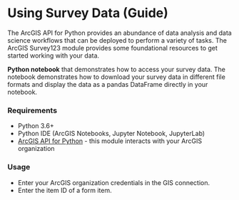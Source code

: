 # Using Survey Data (Guide)

The ArcGIS API for Python provides an abundance of data analysis and data science workflows that can be deployed to perform a variety of tasks. The ArcGIS Survey123 module provides some foundational resources to get started working with your data.

**Python notebook** that demonstrates how to access your survey data. The notebook demonstrates how to download your survey data in different file formats and display the data as a pandas DataFrame directly in your notebook. 

### Requirements
- Python 3.6+
- Python IDE (ArcGIS Notebooks, Jupyter Notebook, JupyterLab)
- [ArcGIS API for Python](https://developers.arcgis.com/python/) - this module interacts with your ArcGIS organization

### Usage
- Enter your ArcGIS organization credentials in the GIS connection.
- Enter the item ID of a form item.
